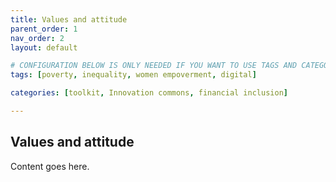 ```yaml
---
title: Values and attitude
parent_order: 1
nav_order: 2
layout: default

# CONFIGURATION BELOW IS ONLY NEEDED IF YOU WANT TO USE TAGS AND CATEGORY IN THE TOOLKIT
tags: [poverty, inequality, women empoverment, digital]

categories: [toolkit, Innovation commons, financial inclusion]

---
```


## Values and attitude


Content goes here.
